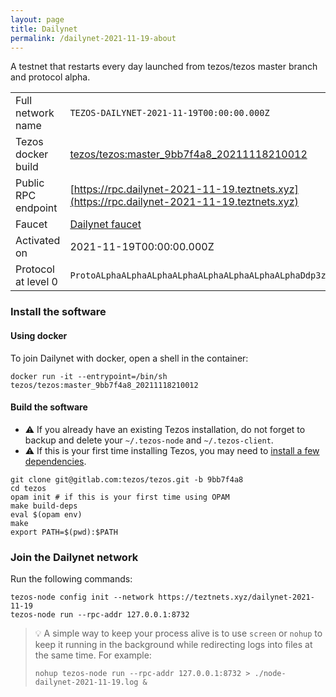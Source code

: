 ```yaml
---
layout: page
title: Dailynet
permalink: /dailynet-2021-11-19-about
---
```


A testnet that restarts every day launched from tezos/tezos master branch and protocol alpha.

| | |
|-------|---------------------|
| Full network name | `TEZOS-DAILYNET-2021-11-19T00:00:00.000Z` |
| Tezos docker build | [tezos/tezos:master_9bb7f4a8_20211118210012](https://hub.docker.com/r/tezos/tezos/tags?page=1&ordering=last_updated&name=master_9bb7f4a8_20211118210012) |
| Public RPC endpoint | [https://rpc.dailynet-2021-11-19.teztnets.xyz](https://rpc.dailynet-2021-11-19.teztnets.xyz) |
| Faucet | [Dailynet faucet](https://teztnets.xyz/dailynet-2021-11-19-faucet) |
| Activated on | 2021-11-19T00:00:00.000Z |
| Protocol at level 0 |  `ProtoALphaALphaALphaALphaALphaALphaALphaALphaDdp3zK` |




### Install the software

#### Using docker

To join Dailynet with docker, open a shell in the container:

```
docker run -it --entrypoint=/bin/sh tezos/tezos:master_9bb7f4a8_20211118210012
```

#### Build the software


- ⚠️  If you already have an existing Tezos installation, do not forget to backup and delete your `~/.tezos-node` and `~/.tezos-client`.
- ⚠️  If this is your first time installing Tezos, you may need to [install a few dependencies](https://tezos.gitlab.io/introduction/howtoget.html#setting-up-the-development-environment-from-scratch).

```
git clone git@gitlab.com:tezos/tezos.git -b 9bb7f4a8
cd tezos
opam init # if this is your first time using OPAM
make build-deps
eval $(opam env)
make
export PATH=$(pwd):$PATH
```

### Join the Dailynet network

Run the following commands:

```
tezos-node config init --network https://teztnets.xyz/dailynet-2021-11-19
tezos-node run --rpc-addr 127.0.0.1:8732
```

> 💡 A simple way to keep your process alive is to use `screen` or `nohup` to keep it running in the background while redirecting logs into files at the same time. For example:
>
> ```bash=13
> nohup tezos-node run --rpc-addr 127.0.0.1:8732 > ./node-dailynet-2021-11-19.log &
> ```


